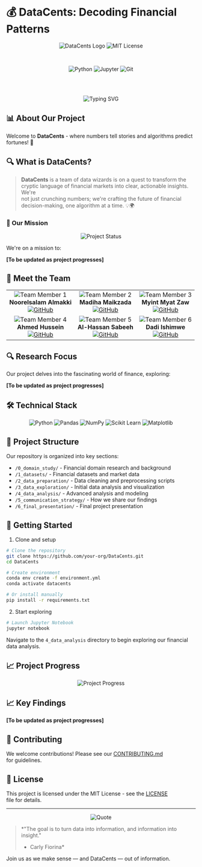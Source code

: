 # 💰 DataCents: Decoding Financial Patterns

<div align="center">
  
  <img src="https://img.shields.io/badge/DataCents-Finance%20Analytics-2196F3?style=for-the-badge&logo=python&logoColor=white"  
       alt="DataCents Logo"/>
  <img src="https://img.shields.io/badge/License-MIT-green?style=for-the-badge"  
       alt="MIT License"/>
  
  <br/>
  
  <img src="https://img.shields.io/badge/Python-3.8%2B-blue?style=for-the-badge&logo=python&logoColor=white"  
       alt="Python"/>
  <img src="https://img.shields.io/badge/Jupyter-Notebook-orange?style=for-the-badge&logo=jupyter&logoColor=white"  
       alt="Jupyter"/>
  <img src="https://img.shields.io/badge/Git-F05032?style=for-the-badge&logo=git&logoColor=white"  
       alt="Git"/>
  
  <br/>
  <br/>
  
  <img src="https://readme-typing-svg.demolab.com?font=Fira+Code&weight=500&size=40&pause=1000&color=2196F3&center=true&vCenter=true&width=600&height=100&lines=Welcome+to+DataCents!;Where+Data+Meets+Finance"  
       alt="Typing SVG" />
  
</div>

## 📊 About Our Project

Welcome to **DataCents** - where numbers tell stories and algorithms predict  
fortunes! 🎯

## 🔍 What is DataCents?

> **DataCents** is a team of data wizards is on a quest to transform the  
> cryptic language of financial markets into clear, actionable insights. We're  
> not just crunching numbers; we're crafting the future of financial  
> decision-making, one algorithm at a time. 💡🌍

### 🎯 Our Mission

<div align="center">
  <img src="https://img.shields.io/badge/Status-Active-success?style=for-the-badge"  
       alt="Project Status"/>
</div>

We're on a mission to:

**[To be updated as project progresses]**

## 👥 Meet the Team

<div align="center">
  <table>
    <tr>
      <td align="center">
        <img src="https://img.shields.io/badge/Team%20Member-1-blue?style=for-the-badge"  
             alt="Team Member 1"/>
        <br/>
        <b>Noorelsalam Almakki</b>
        <br/>
        <a href="https://github.com/NoorelsalamAlmakki">
          <img src="https://img.shields.io/badge/GitHub-100000?style=for-the-badge&logo=github&logoColor=white"  
               alt="GitHub"/>
        </a>
      </td>
      <td align="center">
        <img src="https://img.shields.io/badge/Team%20Member-2-blue?style=for-the-badge"  
             alt="Team Member 2"/>
        <br/>
        <b>Madiha Maikzada</b>
        <br/>
        <a href="https://github.com/MadiMalik">
          <img src="https://img.shields.io/badge/GitHub-100000?style=for-the-badge&logo=github&logoColor=white"  
               alt="GitHub"/>
        </a>
      </td>
      <td align="center">
        <img src="https://img.shields.io/badge/Team%20Member-3-blue?style=for-the-badge"  
             alt="Team Member 3"/>
        <br/>
        <b>Myint Myat Zaw</b>
        <br/>
        <a href="https://github.com/MyatCharm">
          <img src="https://img.shields.io/badge/GitHub-100000?style=for-the-badge&logo=github&logoColor=white"  
               alt="GitHub"/>
        </a>
      </td>
    </tr>
    <tr>
      <td align="center">
        <img src="https://img.shields.io/badge/Team%20Member-4-blue?style=for-the-badge"  
             alt="Team Member 4"/>
        <br/>
        <b>Ahmed Hussein</b>
        <br/>
        <a href="https://github.com/AhmedKhalifa7">
          <img src="https://img.shields.io/badge/GitHub-100000?style=for-the-badge&logo=github&logoColor=white"  
               alt="GitHub"/>
        </a>
      </td>
      <td align="center">
        <img src="https://img.shields.io/badge/Team%20Member-5-blue?style=for-the-badge"  
             alt="Team Member 5"/>
        <br/>
        <b>Al-Hassan Sabeeh</b>
        <br/>
        <a href="https://github.com/AlhassenSabeeh">
          <img src="https://img.shields.io/badge/GitHub-100000?style=for-the-badge&logo=github&logoColor=white"  
               alt="GitHub"/>
        </a>
      </td>
      <td align="center">
        <img src="https://img.shields.io/badge/Team%20Member-6-blue?style=for-the-badge"  
             alt="Team Member 6"/>
        <br/>
        <b>Dadi Ishimwe</b>
        <br/>
        <a href="https://github.com/dadishimwe">
          <img src="https://img.shields.io/badge/GitHub-100000?style=for-the-badge&logo=github&logoColor=white"  
               alt="GitHub"/>
        </a>
      </td>
    </tr>
  </table>
</div>

## 🔍 Research Focus

Our project delves into the fascinating world of finance, exploring:

**[To be updated as project progresses]**

## 🛠️ Technical Stack

<div align="center">
  <img src="https://img.shields.io/badge/Python-3776AB?style=for-the-badge&logo=python&logoColor=white"  
       alt="Python"/>
  <img src="https://img.shields.io/badge/Pandas-150458?style=for-the-badge&logo=pandas&logoColor=white"  
       alt="Pandas"/>
  <img src="https://img.shields.io/badge/NumPy-013243?style=for-the-badge&logo=numpy&logoColor=white"  
       alt="NumPy"/>
  <img src="https://img.shields.io/badge/Scikit_Learn-F7931E?style=for-the-badge&logo=scikit-learn&logoColor=white"  
       alt="Scikit Learn"/>
  <img src="https://img.shields.io/badge/Matplotlib-11557C?style=for-the-badge&logo=matplotlib&logoColor=white"  
       alt="Matplotlib"/>
</div>

## 📁 Project Structure

Our repository is organized into key sections:

- `/0_domain_study/` - Financial domain research and background
- `/1_datasets/` - Financial datasets and market data
- `/2_data_preparation/` - Data cleaning and preprocessing scripts
- `/3_data_exploration/` - Initial data analysis and visualization
- `/4_data_analysis/` - Advanced analysis and modeling
- `/5_communication_strategy/` - How we share our findings
- `/6_final_presentation/` - Final project presentation

## 🚀 Getting Started

1. Clone and setup

```bash
# Clone the repository
git clone https://github.com/your-org/DataCents.git
cd DataCents

# Create environment
conda env create -f environment.yml
conda activate datacents

# Or install manually
pip install -r requirements.txt
```

2. Start exploring

```bash
# Launch Jupyter Notebook
jupyter notebook
```

Navigate to the `4_data_analysis` directory to begin exploring our financial  
data analysis.

## 📈 Project Progress

<div align="center">
  <img src="https://img.shields.io/badge/Progress-5%25-blue?style=for-the-badge"  
       alt="Project Progress"/>
</div>

## 📈 Key Findings

**[To be updated as project progresses]**

## 🤝 Contributing

We welcome contributions! Please see our [CONTRIBUTING.md](CONTRIBUTING.md)  
for guidelines.

## 📝 License

This project is licensed under the MIT License - see the [LICENSE](LICENSE)  
file for details.

---

<div align="center">
  <img src="https://img.shields.io/badge/Quote-Finance%20%26%20Data-blue?style=for-the-badge"  
       alt="Quote"/>
</div>

> *"The goal is to turn data into information, and information into insight."  
> - Carly Fiorina*

Join us as we make sense — and DataCents — out of information.
